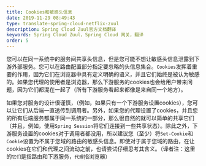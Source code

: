 ```yaml
---
title: Cookies和敏感头信息
date: 2019-11-29 08:49:43
type: translate-spring-cloud-netflix-zuul
description: Spring Cloud Zuul官方文档翻译
keywords: Spring Cloud Zuul，Spring Cloud 网关，翻译
order: 5
---
```


您可以在同一系统中的服务间共享头信息，但是您可能不想让敏感头信息泄露到下游外部服务。您可以在路由配置部分指定要忽略的头信息集合。`Cookies`发挥着重要的作用，因为它们在浏览器中具有定义明确的语义，并且它们始终是被认为敏感的。如果您代理的使用者是浏览器，那么下游服务的cookies也会给用户带来问题，因为它们都混在一起了（所有下游服务看起来都像是来自同一个地方）。

如果您对服务的设计很谨慎，（例如，如果只有一个下游服务设置cookies），您可以让它们从后端一直透传到调用者。另外，如果您的代理设置了cookies，并且您的所有后端服务都属于同一系统的一部分，那么很自然的就可以简单的共享它们（并且，例如，使用`Spring Session`将它们连接到一些共享状态）。除此之外，下游服务设置的cookies对于调用者都没用，所以建议您（至少）将`Set-Cookie`和`Cookie`设置为不属于您域的路由的敏感头信息。即使对于属于您域的路由，在让cookies在它们和代理之间流动之前，也请尝试仔细思考其含义。（译者注：这里的`它们`是指路由和下游服务，`代理`指浏览器）


